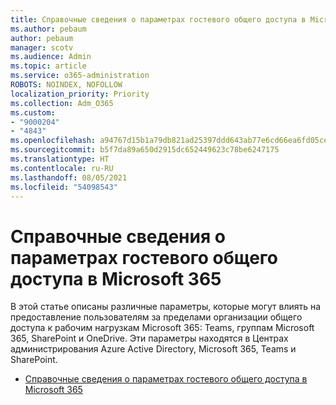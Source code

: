 ```yaml
---
title: Справочные сведения о параметрах гостевого общего доступа в Microsoft 365
ms.author: pebaum
author: pebaum
manager: scotv
ms.audience: Admin
ms.topic: article
ms.service: o365-administration
ROBOTS: NOINDEX, NOFOLLOW
localization_priority: Priority
ms.collection: Adm_O365
ms.custom:
- "9000204"
- "4843"
ms.openlocfilehash: a94767d15b1a79db821ad25397ddd643ab77e6cd66ea6fd05cea55d2e02d3389
ms.sourcegitcommit: b5f7da89a650d2915dc652449623c78be6247175
ms.translationtype: HT
ms.contentlocale: ru-RU
ms.lasthandoff: 08/05/2021
ms.locfileid: "54098543"
---
```

# <a name="microsoft-365-guest-sharing-settings-reference"></a>Справочные сведения о параметрах гостевого общего доступа в Microsoft 365

В этой статье описаны различные параметры, которые могут влиять на предоставление пользователям за пределами организации общего доступа к рабочим нагрузкам Microsoft 365: Teams, группам Microsoft 365, SharePoint и OneDrive. Эти параметры находятся в Центрах администрирования Azure Active Directory, Microsoft 365, Teams и SharePoint.

- [Справочные сведения о параметрах гостевого общего доступа в Microsoft 365](https://docs.microsoft.com/microsoft-365/solutions/microsoft-365-guest-settings?view=o365-worldwide)
